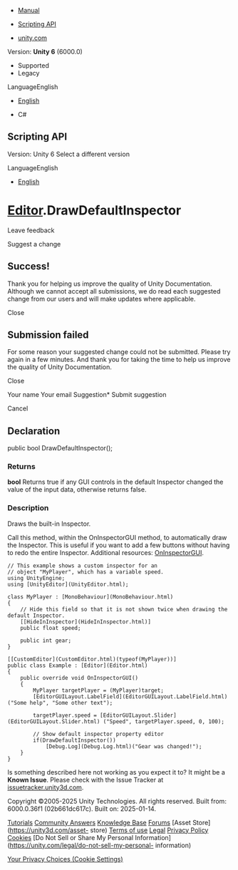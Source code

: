 [ ]()

  * [Manual](../Manual/index.html)
  * [Scripting API](../ScriptReference/index.html)

  * [unity.com](https://unity.com/)

Version: **Unity 6** (6000.0)

  * Supported
  * Legacy

LanguageEnglish

  * [English]()

  * C#

[ ](https://docs.unity3d.com)

## Scripting API

Version: Unity 6 Select a different version

LanguageEnglish

  * [English]()

#  [Editor](Editor.html).DrawDefaultInspector

Leave feedback

Suggest a change

## Success!

Thank you for helping us improve the quality of Unity Documentation. Although
we cannot accept all submissions, we do read each suggested change from our
users and will make updates where applicable.

Close

## Submission failed

For some reason your suggested change could not be submitted. Please <a>try
again</a> in a few minutes. And thank you for taking the time to help us
improve the quality of Unity Documentation.

Close

Your name Your email Suggestion* Submit suggestion

Cancel

[ ]()

## Declaration

public bool DrawDefaultInspector();

### Returns

**bool** Returns true if any GUI controls in the default Inspector changed the
value of the input data, otherwise returns false.

### Description

Draws the built-in Inspector.

Call this method, within the OnInspectorGUI method, to automatically draw the
Inspector. This is useful if you want to add a few buttons without having to
redo the entire Inspector. Additional resources:
[OnInspectorGUI](Editor.OnInspectorGUI.html).

    
    
    // This example shows a custom inspector for an
    // object "MyPlayer", which has a variable speed.
    using UnityEngine;
    using [UnityEditor](UnityEditor.html);  
      
    class MyPlayer : [MonoBehaviour](MonoBehaviour.html)
    {
        // Hide this field so that it is not shown twice when drawing the default Inspector.
        [[HideInInspector](HideInInspector.html)]
        public float speed;  
      
        public int gear;
    }  
      
    [[CustomEditor](CustomEditor.html)(typeof(MyPlayer))]
    public class Example : [Editor](Editor.html)
    {
        public override void OnInspectorGUI()
        {
            MyPlayer targetPlayer = (MyPlayer)target;
            [EditorGUILayout.LabelField](EditorGUILayout.LabelField.html) ("Some help", "Some other text");  
      
            targetPlayer.speed = [EditorGUILayout.Slider](EditorGUILayout.Slider.html) ("Speed", targetPlayer.speed, 0, 100);  
      
            // Show default inspector property editor
            if(DrawDefaultInspector())
                [Debug.Log](Debug.Log.html)("Gear was changed!");
        }
    }
    

Is something described here not working as you expect it to? It might be a
**Known Issue**. Please check with the Issue Tracker at
[issuetracker.unity3d.com](https://issuetracker.unity3d.com).

Copyright ©2005-2025 Unity Technologies. All rights reserved. Built from:
6000.0.36f1 (02b661dc617c). Built on: 2025-01-14.

[Tutorials](https://unity3d.com/learn) [Community
Answers](https://answers.unity3d.com) [Knowledge
Base](https://support.unity3d.com/hc/en-us)
[Forums](https://forum.unity3d.com) [Asset Store](https://unity3d.com/asset-
store) [Terms of use](https://docs.unity3d.com/Manual/TermsOfUse.html)
[Legal](https://unity.com/legal) [Privacy
Policy](https://unity.com/legal/privacy-policy)
[Cookies](https://unity.com/legal/cookie-policy) [Do Not Sell or Share My
Personal Information](https://unity.com/legal/do-not-sell-my-personal-
information)

[Your Privacy Choices (Cookie Settings)](javascript:void\(0\);)

